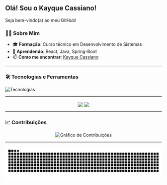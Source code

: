 ## Olá! Sou o Kayque Cassiano!
Seja bem-vindo(a) ao meu GitHub!

### 👩‍💻 Sobre Mim
- 🎓 **Formação**: Curso técnico em Desenvolvimento de Sistemas
- 🌱 **Aprendendo**: React, Java, Spring-Boot
- 📫 **Como me encontrar**: [Kayque Cassiano](www.linkedin.com/in/kayque-cassiano-620a8a2ab/)

---

### 🛠️ Tecnologias e Ferramentas

<div align="left">
  <img src="https://skillicons.dev/icons?i=html,css,js,react,git,github,vscode,java,spring,mysql,eclipse,&theme=dark" alt="Tecnologias" />
</div>

---

<div align="center">
  <img src="https://github-readme-stats-gilt-mu-47.vercel.app/api?username=Kayque-Cassiano&show=prs_merged,prs_merged_percentage&show_icons=true&theme=aura&count_private=true&hide_border=true&bg_color=00000000" height=200 align="center"/>
  <img src="https://github-readme-stats-gilt-mu-47.vercel.app/api/top-langs/?username=Kayque-Cassiano&layout=compact&hide_border=true&bg_color=00000000&count_private=true&langs_count=6" height=200 align="center"/>
</div>

---

### 📈 Contribuições

<div align="center">
  <img src="https://github-readme-activity-graph.vercel.app/graph?username=Kayque-Cassiano&theme=react-dark&hide_border=true&bg_color=0D1117&title_color=61ffca&color=a277ff&line=61ffca&point=ffca85" alt="Gráfico de Contribuições" />
</div>

---

<picture align="center">
  <source media="(prefers-color-scheme: dark)" srcset="https://raw.githubusercontent.com/Kayque-Cassiano/Kayque-Cassiano/output/github-contribution-grid-snake-dark.svg">
  <source media="(prefers-color-scheme: light)" srcset="https://raw.githubusercontent.com/Kayque-Cassiano/Kayque-Cassiano/output/github-contribution-grid-snake-dark.svg">
  <img align="center" alt="github contribution grid snake animation" src="https://raw.githubusercontent.com/Kayque-Cassiano/Kayque-Cassiano/output/github-contribution-grid-snake.svg">
</picture>
